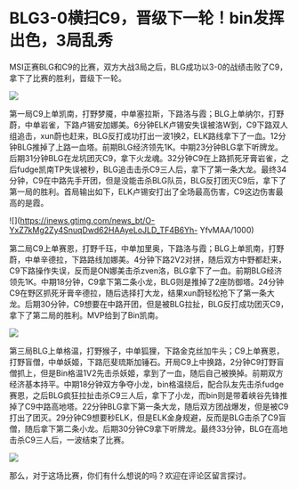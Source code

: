 # BLG3-0横扫C9，晋级下一轮！bin发挥出色，3局乱秀

MSI正赛BLG和C9的比赛，双方大战3局之后，BLG成功以3-0的战绩击败了C9，拿下了比赛的胜利，晋级下一轮。

![](https://inews.gtimg.com/news_bt/O4mhuALl7CvPUdvaCP0I9G13xCdIKdgWxvkotKvxwvuFwAA/1000)

第一局C9上单凯南，打野梦魇，中单塞拉斯，下路洛与霞；BLG上单纳尔，打野蔚，中单岩雀，下路卢锡安加娜美。6分钟ELK卢锡安失误被洛W到，C9下路双人组追击，xun蔚也赶来，BLG反打成功打出一波1换2，ELK路线拿下了一血。12分钟BLG推掉了上路一血塔。前期BLG经济领先1K。中期23分钟BLG拿下听牌龙。后期31分钟BLG在龙坑团灭C9，拿下火龙魂。32分钟C9在上路抓死牙膏岩雀，之后fudge凯南TP失误被秒，BLG追击击杀C9三人后，拿下了第一条大龙。最终34分钟，C9在中路先手开团，但是没能击杀BLG队员，BLG反打团灭C9后，拿下了第一局的胜利。首局输出如下，ELK卢锡安打出了全场最高伤害，C9这边伤害最高的是霞。

![](https://inews.gtimg.com/news_bt/O-YxZ7kMg2Zy4SnuqDwd62HAAyeLoJLD_TF4B6Yh-
YfvMAA/1000)

第二局C9上单赛恩，打野千珏，中单加里奥，下路洛与霞；BLG上单凯南，打野蔚，中单辛德拉，下路路线加娜美。4分钟下路2V2对拼，随后双方中野都赶来，C9下路操作失误，反而是ON娜美击杀zven洛，BLG拿下了一血。前期BLG经济领先1K。中期18分钟，C9拿下第二条小龙，BLG则是推掉了2座防御塔。24分钟C9在野区抓死牙膏辛德拉，随后选择打大龙，结果xun蔚轻松抢下了第一条大龙。后期30分钟，C9想要在中路开团，但是被BLG拉扯，BLG反打成功团灭C9，拿下了第二局的胜利。MVP给到了Bin凯南。

![](https://inews.gtimg.com/news_bt/OaieSf7kZCQFSk_Ju_2ORBjAHJDrBmDBf7opwyrckq2P8AA/1000)

第三局BLG上单格温，打野猴子，中单狐狸，下路金克丝加牛头；C9上单赛恩，打野盲僧，中单妖姬，下路厄斐琉斯加锤石。开局C9上中换路，2分钟C9打野盲僧抓上，但是Bin格温1V2先击杀妖姬，拿到了一血，随后自己被换掉。前期双方经济基本持平。中期18分钟双方争夺小龙，bin格温绕后，配合队友先击杀fudge赛恩，之后BLG疯狂拉扯击杀C9三人后，拿下了小龙，而bin则是带着峡谷先锋推掉了C9中路高地塔。22分钟BLG拿下第一条大龙，随后双方团战爆发，但是被C9打出了团灭。29分钟C9想要秒ELK，但是ELK金身规避，反而是BLG击杀了C9盲僧，随后拿下第二条小龙。后期30分钟C9拿下听牌龙。最终33分钟，BLG在高地击杀C9三人后，一波结束了比赛。

![](https://inews.gtimg.com/news_bt/On12GfluPM4u4oqPy203G8RUSAwA1sPyWFxHUXRqnn4bAAA/1000)

那么，对于这场比赛，你们有什么想说的吗？欢迎在评论区留言探讨。


